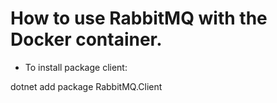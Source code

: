 # How to use RabbitMQ with the Docker container.

* To install package client:

dotnet add package RabbitMQ.Client
